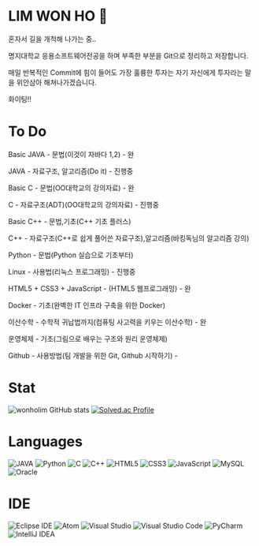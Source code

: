 # LIM WON HO 🌱
혼자서 길을 개척해 나가는 중..  

명지대학교 응용소프트웨어전공을 하며 부족한 부분을 Git으로 정리하고 저장합니다.  

매일 반복적인 Commit에 힘이 들어도 가장 훌륭한 투자는 자기 자신에게 투자라는 말을 위안삼아 해쳐나가겠습니다.  

화이팅!!  


# To Do  

Basic JAVA - 문법(이것이 자바다 1,2) - 완  

JAVA - 자료구조, 알고리즘(Do it)  - 진행중

Basic C - 문법(OO대학교의 강의자료) - 완  

C - 자료구조(ADT)(OO대학교의 강의자료)  - 진행중  

Basic C++ - 문법,기초(C++ 기초 플러스)  

C++ - 자료구조(C++로 쉽게 풀어쓴 자료구조),알고리즘(바킹독님의 알고리즘 강의)  

Python - 문법(Python 실습으로 기초부터)  

Linux - 사용법(리눅스 프로그래밍)  - 진행중

HTML5 + CSS3 + JavaScript - (HTML5 웹프로그래밍) - 완  

Docker - 기초(완벽한 IT 인프라 구축을 위한 Docker)  

이산수학 - 수학적 귀납법까지(컴퓨팅 사고력을 키우는 이산수학) - 완  

운영체제 - 기초(그림으로 배우는 구조와 원리 운영체제)  

Github - 사용방법(팀 개발을 위한 Git, Github 시작하기) - 


# Stat

![wonholim GitHub stats](https://github-readme-stats.vercel.app/api?username=wonholim&show_icons=true&theme=tokyonight)
[![Solved.ac Profile](http://mazassumnida.wtf/api/v2/generate_badge?boj=kds0034)](https://solved.ac/kds0034/)

# Languages
![JAVA](https://img.shields.io/badge/Java-EE4C2C.svg?&style=for-the-badge&logo=JAVA&logoColor=white)
![Python](https://img.shields.io/badge/Python-792EE5.svg?&style=for-the-badge&logo=PYTHON&logoColor=white)
![C](https://img.shields.io/badge/C-A8B9CC.svg?&style=for-the-badge&logo=C&logoColor=white)
![C++](https://img.shields.io/badge/-C++-00599C.svg?&style=for-the-badge&logo=C%2B%2B&logoColor=white)
![HTML5](https://img.shields.io/badge/HTML5-E34F26.svg?&style=for-the-badge&logo=HTML5&logoColor=white)
![CSS3](https://img.shields.io/badge/CSS3-1572B6.svg?&style=for-the-badge&logo=CSS3&logoColor=white)
![JavaScript](https://img.shields.io/badge/JavaScript-F7DF1E.svg?&style=for-the-badge&logo=JAVASCRIPT&logoColor=white)
![MySQL](https://img.shields.io/badge/MySQL-4479A1.svg?&style=for-the-badge&logo=MySQL&logoColor=white)
![Oracle](https://img.shields.io/badge/Oracle-F80000.svg?&style=for-the-badge&logo=Oracle&logoColor=white)
# IDE
![Eclipse IDE](https://img.shields.io/badge/Eclipse%20IDE-2C2255.svg?&style=for-the-badge&logo=Eclipse%20IDE&logoColor=white)
![Atom](https://img.shields.io/badge/Atom-66595C.svg?&style=for-the-badge&logo=Atom&logoColor=white)
![Visual Studio](https://img.shields.io/badge/Visual%20Studio-5C2D91.svg?&style=for-the-badge&logo=Visual%20Studio&logoColor=white)
![Visual Studio Code](https://img.shields.io/badge/Visual%20Studio%20Code-007ACC.svg?&style=for-the-badge&logo=Visual%20Studio%20Code&logoColor=white)
![PyCharm](https://img.shields.io/badge/PyCharm-21C25E.svg?&style=for-the-badge&logo=PyCharm&logoColor=white)
![IntelliJ IDEA](https://img.shields.io/badge/IntelliJ%20IDEA-6AFDEF.svg?&style=for-the-badge&logo=IntelliJ%20IDEA&logoColor=white)

